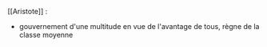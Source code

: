 [[Aristote]] : 
- gouvernement d'une multitude en vue de l'avantage de tous, règne de la classe moyenne